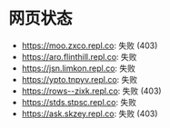 # 网页状态
- https://moo.zxco.repl.co: 失败 (403)
- https://aro.flinthill.repl.co: 失败
- https://jsn.limkon.repl.co: 失败
- https://ypto.tnpyv.repl.co: 失败
- https://rows--zixk.repl.co: 失败 (403)
- https://stds.stpsc.repl.co: 失败
- https://ask.skzey.repl.co: 失败 (403)
